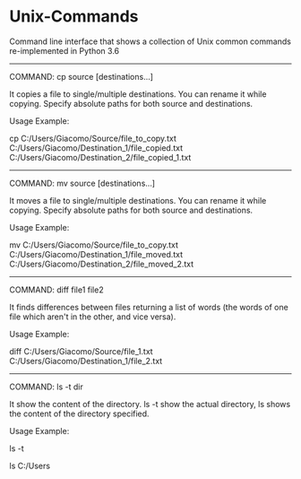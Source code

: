 # Unix-Commands

Command line interface that shows a collection of Unix common commands re-implemented in Python 3.6

-------------------------------------------

COMMAND:    cp  source  [destinations...]

It copies a file to single/multiple destinations.
You can rename it while copying. Specify absolute paths for both source and destinations.

Usage Example:

cp  C:/Users/Giacomo/Source/file_to_copy.txt    C:/Users/Giacomo/Destination_1/file_copied.txt    C:/Users/Giacomo/Destination_2/file_copied_1.txt

-------------------------------------------

COMMAND:    mv  source  [destinations...]

It moves a file to single/multiple destinations.
You can rename it while copying. Specify absolute paths for both source and destinations.

Usage Example:

mv  C:/Users/Giacomo/Source/file_to_copy.txt    C:/Users/Giacomo/Destination_1/file_moved.txt    C:/Users/Giacomo/Destination_2/file_moved_2.txt

-------------------------------------------

COMMAND:    diff  file1   file2

It finds differences between files returning a list of words (the words of one file which aren't in the other, and vice versa).

Usage Example:

diff  C:/Users/Giacomo/Source/file_1.txt   C:/Users/Giacomo/Destination_1/file_2.txt

-------------------------------------------

COMMAND:    ls  -t  dir

It show the content of the directory. ls -t show the actual directory, ls <path>  shows the content of the directory specified.

Usage Example:

ls -t

ls C:/Users
